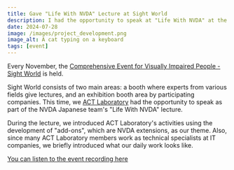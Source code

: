 ```yaml
---
title: Gave "Life With NVDA" Lecture at Sight World
description: I had the opportunity to speak at "Life With NVDA" at the annual comprehensive event for visually impaired people, "Sight World".
date: 2024-07-28
image: /images/project_development.png
image_alt: A cat typing on a keyboard
tags: [event]
---
```


Every November, the [Comprehensive Event for Visually Impaired People - Sight World](https://www.sight-world.com/) is held.

Sight World consists of two main areas: a booth where experts from various fields give lectures, and an exhibition booth area by participating companies. This time, we [ACT Laboratory](https://actlab.org/) had the opportunity to speak as part of the NVDA Japanese team's "Life With NVDA" lecture.

During the lecture, we introduced ACT Laboratory's activities using the development of "add-ons", which are NVDA extensions, as our theme. Also, since many ACT Laboratory members work as technical specialists at IT companies, we briefly introduced what our daily work looks like.

[You can listen to the event recording here](https://www.youtube.com/watch?v=ZGgf_Wxb4os)